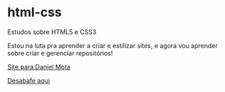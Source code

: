 # html-css
 Estudos sobre HTML5 e CSS3 

Estou na luta pra aprender a criar e estilizar sites, e agora vou aprender sobre criar e gerenciar repositórios!

<p><a href="https://gustavomotamacedo.github.io/html-css/mocce/daniel/index.html" target="_self" hreflang="pt-br" rel="next">Site para Daniel Mota </a></p>
<p><a href="https://gustavomotamacedo.github.io/html-css/mocce/mocce008/page.html" target="_self" hreflang="pt-br" rel="next">Desabafe aqui</a></p>